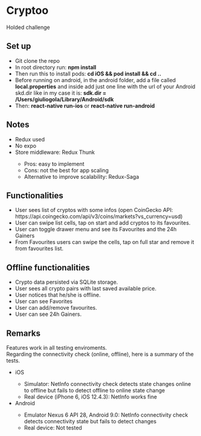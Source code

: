 # Cryptoo
Holded challenge

<h2>Set up</h2>
<ul>
  <li>Git clone the repo</li>
  <li>In root directory run: <b>npm install</b></li>
  <li>Then run this to install pods: <b>cd iOS && pod install && cd ..</b></li>
  <li>Before running on android, in the android folder, add a file called <b>local.properties</b> and inside add just one line with the url of your Android skd.dir like in my case it is: <b>sdk.dir = /Users/giuliogola/Library/Android/sdk</b></li>
  <li>Then: <b>react-native run-ios</b> or <b>react-native run-android</b></li>
</ul>

<h2>Notes</h2>
<ul>
  <li>Redux used</li>
  <li>No expo</li>
  <li>Store middleware: Redux Thunk</li>
    <ul>
      <li>Pros: easy to implement</li>
      <li>Cons: not the best for app scaling</li>
      <li>Alternative to improve scalability: Redux-Saga</li>
    </ul>
</ul>

<h2>Functionalities</h2>
<ul>
  <li>User sees list of cryptos with some infos (open CoinGecko API: https://api.coingecko.com/api/v3/coins/markets?vs_currency=usd)</li>
  <li>User can swipe list cells, tap on start and add cryptos to its favourites.</li>
  <li>User can toggle drawer menu and see its Favourites and the 24h Gainers</li>
  <li>From Favourites users can swipe the cells, tap on full star and remove it from favourites list.</li>
</ul>

<h2>Offline functionalities</h2>
<ul>
  <li>Crypto data persisted via SQLite storage.</li>
  <li>User sees all crypto pairs with last saved available price.</li>
  <li>User notices that he/she is offline.</li>
  <li>User can see Favorites</li>
  <li>User can add/remove favourites.</li>
  <li>User can see 24h Gainers.</li>
</ul>

<h2>Remarks</h2>
Features work in all testing enviroments.</br>
Regarding the connectivity check (online, offline), here is a summary of the tests.
<ul>
  <li>iOS</li>
  <ul>
    <li>Simulator: NetInfo connectivity check detects state changes online to offline but fails to detect offline to online state change</li>
    <li>Real device (iPhone 6, iOS 12.4.3): NetInfo works fine</li>
  </ul>
  <li>Android</li>
  <ul>
    <li>Emulator Nexus 6 API 28, Android 9.0: NetInfo connectivity check detects connectivity state but fails to detect changes</li>
    <li>Real device: Not tested</li>
  </ul>
</ul>
